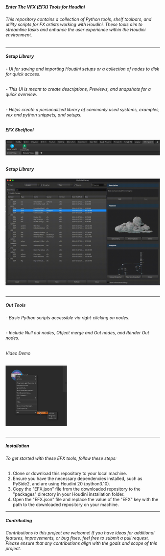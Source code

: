##### Enter The VFX (EFX) Tools for Houdini

###### This repository contains a collection of Python tools, shelf toolbars, and utility scripts for FX artists working with Houdini. These tools aim to streamline tasks and enhance the user experience within the Houdini environment.

---

##### Setup Library
###### - UI for saving and importing Houdini setups or a collection of nodes to disk for quick access.
###### - This UI is meant to create descriptions, Previews, and snapshots for a quick overview.
###### - Helps create a personalized library of commonly used systems, examples, vex and python snippets, and setups.

##### *EFX Shelftool*

###### <img src="https://github.com/Th3Disasterpiece/EFX/blob/master/config/thumbnails/snipUIShelftool_snapshot.png" alt="SnipUI Shelftool" width="600">

##### *Setup Library*

###### <img src="https://github.com/Th3Disasterpiece/EFX/blob/a66d58fcd3849bd4b44574d059d21d4e3335d971/config/thumbnails/setupLib.gif" alt="Write SnipUI" width="600">

---

##### Out Tools
###### - Basic Python scripts accessible via right-clicking on nodes.
###### - Include Null out nodes, Object merge and Out nodes, and Render Out nodes.

###### Video Demo

###### [<img src="https://github.com/Th3Disasterpiece/EFX/blob/master/config/thumbnails/out_tools_snapshot.png" width="200">](https://vimeo.com/653346110)

---

##### Installation
###### To get started with these EFX tools, follow these steps:
1. Clone or download this repository to your local machine.
2. Ensure you have the necessary dependencies installed, such as PySide2, and are using Houdini 20 (python3.10).
3. Copy the "EFX.json" file from the downloaded repository to the "packages" directory in your Houdini installation folder.
4. Open the "EFX.json" file and replace the value of the "EFX" key with the path to the downloaded repository on your machine.

---

##### Contributing
###### Contributions to this project are welcome! If you have ideas for additional features, improvements, or bug fixes, feel free to submit a pull request. Please ensure that any contributions align with the goals and scope of this project.
